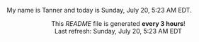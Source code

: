 My name is Tanner and today is Sunday, July 20, 5:23 AM EDT.

<p align="center">This <i>README</i> file is generated <b>every 3 hours</b>!</br>Last refresh: Sunday, July 20, 5:23 AM EDT<br /></p>
